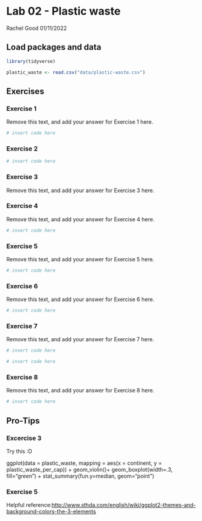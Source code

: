 Lab 02 - Plastic waste
================
Rachel Good
01/11/2022

## Load packages and data

``` r
library(tidyverse) 
```

``` r
plastic_waste <- read.csv("data/plastic-waste.csv")
```

## Exercises

### Exercise 1

Remove this text, and add your answer for Exercise 1 here.

``` r
# insert code here
```

### Exercise 2

``` r
# insert code here
```

### Exercise 3

Remove this text, and add your answer for Exercise 3 here.

### Exercise 4

Remove this text, and add your answer for Exercise 4 here.

``` r
# insert code here
```

### Exercise 5

Remove this text, and add your answer for Exercise 5 here.

``` r
# insert code here
```

### Exercise 6

Remove this text, and add your answer for Exercise 6 here.

``` r
# insert code here
```

### Exercise 7

Remove this text, and add your answer for Exercise 7 here.

``` r
# insert code here
```

``` r
# insert code here
```

### Exercise 8

Remove this text, and add your answer for Exercise 8 here.

``` r
# insert code here
```

## Pro-Tips

### Excercise 3

Try this :D

ggplot(data = plastic\_waste, mapping = aes(x = continent, y =
plastic\_waste\_per\_cap)) + geom\_violin()+ geom\_boxplot(width=.3,
fill=“green”) + stat\_summary(fun.y=median, geom=“point”)

### Exercise 5

Helpful
reference:<http://www.sthda.com/english/wiki/ggplot2-themes-and-background-colors-the-3-elements>
